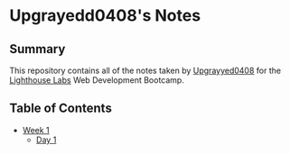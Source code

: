# Upgrayedd0408's Notes


## Summary 

This repository contains all of the notes taken by [Upgrayyed0408](https://github.com/Upgrayedd0408) for the [Lighthouse Labs](https://www.lighthouselabs.ca/) Web Development Bootcamp.


## Table of Contents

* [Week 1](/week_1/)
  * [Day 1](/week_1/Day_1/)

